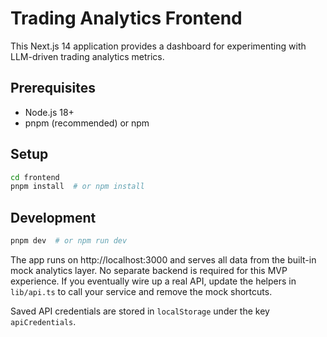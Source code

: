 # Trading Analytics Frontend

This Next.js 14 application provides a dashboard for experimenting with LLM-driven trading analytics metrics.

## Prerequisites
- Node.js 18+
- pnpm (recommended) or npm

## Setup

```bash
cd frontend
pnpm install  # or npm install
```

## Development

```bash
pnpm dev  # or npm run dev
```

The app runs on http://localhost:3000 and serves all data from the built-in mock analytics layer. No separate backend is required for this MVP experience.
If you eventually wire up a real API, update the helpers in `lib/api.ts` to call your service and remove the mock shortcuts.

Saved API credentials are stored in `localStorage` under the key `apiCredentials`.
